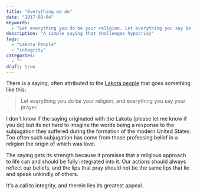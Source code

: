 ```yaml
---
title: "Everything we do"
date: "2017-02-04"
keywords:
  - "Let everything you do be your religion. Let everything you say be your prayer."
description: "A simple saying that challenges hypocrisy"
tags:
  - "Lakota People"
  - "integrity"
categories:
  - ""
draft: true
---
```

There is a saying, often attributed to the [Lakota people](https://en.wikipedia.org/wiki/Lakota_people) that goes something like this: 

> Let everything you do be your religion, and everything you say your prayer.

I don't know if the saying originated with the Lakota (please let me know if you do) but its not hard to imagine the words being a response to the subjugation they suffered during the formation of the modern United States. Too often such subjugation has come from those professing belief in a religion the origin of which was love. 

<!--more-->

The saying gets its strength because it promises that a religious approach to life can and should be fully integrated into it. Our actions should always reflect our beliefs, and the lips that pray should not be the same lips that lie and speak unkindly of others.

It's a call to integrity, and therein lies its greatest appeal.

